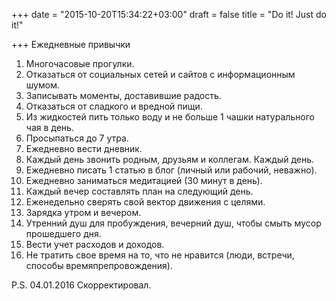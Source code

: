 +++
date = "2015-10-20T15:34:22+03:00"
draft = false
title = "Do it! Just do it!"

+++
Ежедневные привычки
<!--more-->

1. Многочасовые прогулки.
2. Отказаться от социальных сетей и сайтов с информационным шумом.
3. Записывать моменты, доставившие радость.
4. Отказаться от сладкого и вредной пищи.
5. Из жидкостей пить только воду и не больше 1 чашки натурального чая в день.
6. Просыпаться до 7 утра.
7. Ежедневно вести дневник.
8. Каждый день звонить родным, друзьям и коллегам. Каждый день.
9. Ежедневно писать 1 статью в блог (личный или рабочий, неважно).
10. Ежедневно заниматься медитацией (30 минут в день).
11. Каждый вечер составлять план на следующий день.
12. Еженедельно сверять свой вектор движения с целями.
13. Зарядка утром и вечером.
14. Утренний душ для пробуждения, вечерний душ, чтобы смыть мусор прошедшего дня.
15. Вести учет расходов и доходов.
16. Не тратить свое время на то, что не нравится (люди, встречи, способы времяпрепровождения).

P.S. 04.01.2016 Скорректировал.